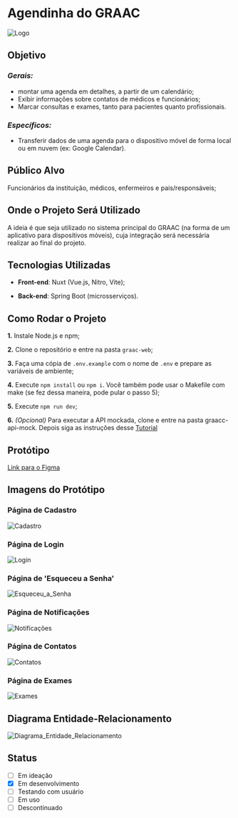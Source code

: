 # **Agendinha do GRAAC**
![Logo](./public/assets/images/agendinha_logo.png)
## **Objetivo**

### *Gerais:*

- montar uma agenda em detalhes, a partir de um calendário;
- Exibir informações sobre contatos de médicos e funcionários;
- Marcar consultas e exames, tanto para pacientes quanto profissionais.

### *Específicos:*

- Transferir dados de uma agenda para o dispositivo móvel de forma local ou em nuvem (ex: Google Calendar).

## **Público Alvo**

Funcionários da instituição, médicos, enfermeiros e pais/responsáveis;

## **Onde o Projeto Será Utilizado**

A ideia é que seja utilizado no sistema principal do GRAAC (na forma de um aplicativo para dispositivos móveis), cuja integração será necessária realizar ao final do projeto.

## **Tecnologias Utilizadas**

- **Front-end**: Nuxt (Vue.js, Nitro, Vite);

- **Back-end**: Spring Boot (microsserviços).

## **Como Rodar o Projeto**
**1.** Instale Node.js e npm;

**2.** Clone o repositório e entre na pasta `graac-web`;

**3.** Faça uma cópia de `.env.example` com o nome de `.env` e prepare as variáveis de ambiente;

**4.** Execute `npm install` ou `npm i`. Você também pode usar o Makefile com make (se fez dessa maneira, pode pular o passo 5);

**5.** Execute `npm run dev`;

**6.** *(Opcional)* Para executar a API mockada, clone e entre na pasta graacc-api-mock. Depois siga as instruções desse [Tutorial](*https://github.com/UnifespCodeLab/graacc-api-mock/blob/main/tutorial-wiremock.md*)

## **Protótipo**

[Link para o Figma](https://www.figma.com/destan/M4BjYcGLkDluFm9M8SKvh/GRAACmode-id=6-28p-f8t-x88a1Yj5G3XycbJ0-8)

## **Imagens do Protótipo**

### **Página de Cadastro**

![Cadastro](./screenshots/print_cadastro.png)

### **Página de Login**

![Login](./screenshots/print_login.png)

### **Página de 'Esqueceu a Senha'**

![Esqueceu_a_Senha](./screenshots/print_senha.png)

### **Página de Notificações**

![Notificações](./screenshots/print_notificacoes.png)

### **Página de Contatos**

![Contatos](./screenshots/print_contatos.png)

### **Página de Exames**

![Exames](./screenshots/print_exames.png)

## **Diagrama Entidade-Relacionamento**

![Diagrama_Entidade_Relacionamento](./public/diagrama_entidade_relacionamento.jpg)

## **Status**

- [ ] Em ideação
- [x] Em desenvolvimento
- [ ] Testando com usuário
- [ ] Em uso
- [ ] Descontinuado
